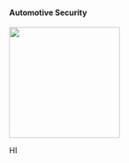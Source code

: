 #### Automotive Security

<img src="https://raw.githubusercontent.com/V33RU/IoTSecurity101/master/Automotive/car.png" width="200" height="200" />

HI
